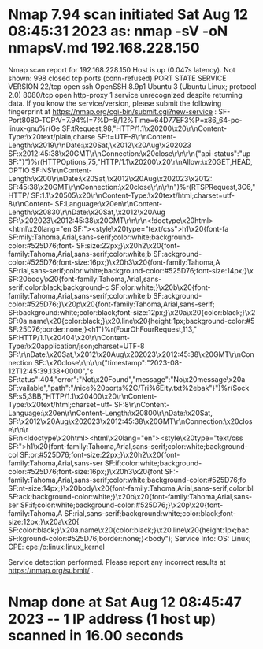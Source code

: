 # Nmap 7.94 scan initiated Sat Aug 12 08:45:31 2023 as: nmap -sV -oN nmapsV.md 192.168.228.150
Nmap scan report for 192.168.228.150
Host is up (0.047s latency).
Not shown: 998 closed tcp ports (conn-refused)
PORT     STATE SERVICE    VERSION
22/tcp   open  ssh        OpenSSH 8.9p1 Ubuntu 3 (Ubuntu Linux; protocol 2.0)
8080/tcp open  http-proxy
1 service unrecognized despite returning data. If you know the service/version, please submit the following fingerprint at https://nmap.org/cgi-bin/submit.cgi?new-service :
SF-Port8080-TCP:V=7.94%I=7%D=8/12%Time=64D77EF3%P=x86_64-pc-linux-gnu%r(Ge
SF:tRequest,98,"HTTP/1\.1\x20200\x20\r\nContent-Type:\x20text/plain;charse
SF:t=UTF-8\r\nContent-Length:\x2019\r\nDate:\x20Sat,\x2012\x20Aug\x202023\
SF:x2012:45:38\x20GMT\r\nConnection:\x20close\r\n\r\n{\"api-status\":\"up\
SF:"}")%r(HTTPOptions,75,"HTTP/1\.1\x20200\x20\r\nAllow:\x20GET,HEAD,OPTIO
SF:NS\r\nContent-Length:\x200\r\nDate:\x20Sat,\x2012\x20Aug\x202023\x2012:
SF:45:38\x20GMT\r\nConnection:\x20close\r\n\r\n")%r(RTSPRequest,3C6,"HTTP/
SF:1\.1\x20505\x20\r\nContent-Type:\x20text/html;charset=utf-8\r\nContent-
SF:Language:\x20en\r\nContent-Length:\x20830\r\nDate:\x20Sat,\x2012\x20Aug
SF:\x202023\x2012:45:38\x20GMT\r\n\r\n<!doctype\x20html><html\x20lang=\"en
SF:\"><head><title>HTTP\x20Status\x20505\x20\xe2\x80\x93\x20HTTP\x20Versio
SF:n\x20Not\x20Supported</title><style\x20type=\"text/css\">h1\x20{font-fa
SF:mily:Tahoma,Arial,sans-serif;color:white;background-color:#525D76;font-
SF:size:22px;}\x20h2\x20{font-family:Tahoma,Arial,sans-serif;color:white;b
SF:ackground-color:#525D76;font-size:16px;}\x20h3\x20{font-family:Tahoma,A
SF:rial,sans-serif;color:white;background-color:#525D76;font-size:14px;}\x
SF:20body\x20{font-family:Tahoma,Arial,sans-serif;color:black;background-c
SF:olor:white;}\x20b\x20{font-family:Tahoma,Arial,sans-serif;color:white;b
SF:ackground-color:#525D76;}\x20p\x20{font-family:Tahoma,Arial,sans-serif;
SF:background:white;color:black;font-size:12px;}\x20a\x20{color:black;}\x2
SF:0a\.name\x20{color:black;}\x20\.line\x20{height:1px;background-color:#5
SF:25D76;border:none;}</style></head><body><h1")%r(FourOhFourRequest,113,"
SF:HTTP/1\.1\x20404\x20\r\nContent-Type:\x20application/json;charset=UTF-8
SF:\r\nDate:\x20Sat,\x2012\x20Aug\x202023\x2012:45:38\x20GMT\r\nConnection
SF::\x20close\r\n\r\n{\"timestamp\":\"2023-08-12T12:45:39\.138\+0000\",\"s
SF:tatus\":404,\"error\":\"Not\x20Found\",\"message\":\"No\x20message\x20a
SF:vailable\",\"path\":\"/nice%20ports%2C/Tri%6Eity\.txt%2ebak\"}")%r(Sock
SF:s5,3BB,"HTTP/1\.1\x20400\x20\r\nContent-Type:\x20text/html;charset=utf-
SF:8\r\nContent-Language:\x20en\r\nContent-Length:\x20800\r\nDate:\x20Sat,
SF:\x2012\x20Aug\x202023\x2012:45:38\x20GMT\r\nConnection:\x20close\r\n\r\
SF:n<!doctype\x20html><html\x20lang=\"en\"><head><title>HTTP\x20Status\x20
SF:400\x20\xe2\x80\x93\x20Bad\x20Request</title><style\x20type=\"text/css\
SF:">h1\x20{font-family:Tahoma,Arial,sans-serif;color:white;background-col
SF:or:#525D76;font-size:22px;}\x20h2\x20{font-family:Tahoma,Arial,sans-ser
SF:if;color:white;background-color:#525D76;font-size:16px;}\x20h3\x20{font
SF:-family:Tahoma,Arial,sans-serif;color:white;background-color:#525D76;fo
SF:nt-size:14px;}\x20body\x20{font-family:Tahoma,Arial,sans-serif;color:bl
SF:ack;background-color:white;}\x20b\x20{font-family:Tahoma,Arial,sans-ser
SF:if;color:white;background-color:#525D76;}\x20p\x20{font-family:Tahoma,A
SF:rial,sans-serif;background:white;color:black;font-size:12px;}\x20a\x20{
SF:color:black;}\x20a\.name\x20{color:black;}\x20\.line\x20{height:1px;bac
SF:kground-color:#525D76;border:none;}</style></head><body");
Service Info: OS: Linux; CPE: cpe:/o:linux:linux_kernel

Service detection performed. Please report any incorrect results at https://nmap.org/submit/ .
# Nmap done at Sat Aug 12 08:45:47 2023 -- 1 IP address (1 host up) scanned in 16.00 seconds
